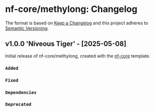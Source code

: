 # nf-core/methylong: Changelog

The format is based on [Keep a Changelog](https://keepachangelog.com/en/1.0.0/)
and this project adheres to [Semantic Versioning](https://semver.org/spec/v2.0.0.html).

## v1.0.0 'Niveous Tiger' - [2025-05-08]

Initial release of nf-core/methylong, created with the [nf-core](https://nf-co.re/) template.

### `Added`

### `Fixed`

### `Dependencies`

### `Deprecated`
